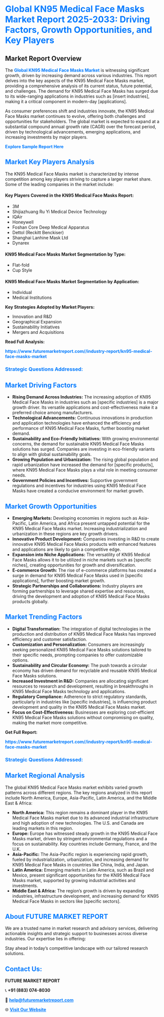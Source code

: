 <h1 style="color: #007BFF;">Global KN95 Medical Face Masks Market Report 2025-2033: Driving Factors, Growth Opportunities, and Key Players</h1>

<section id="overview">
<h2>Market Report Overview</h2>
<p>The <a href="https://www.futuremarketreport.com//industry-report/kn95-medical-face-masks-market" style="color: #007BFF; text-decoration: none;"><strong>Global KN95 Medical Face Masks Market</strong></a> is witnessing significant growth, driven by increasing demand across various industries. This report delves into the key aspects of the KN95 Medical Face Masks market, providing a comprehensive analysis of its current status, future potential, and challenges. The demand for KN95 Medical Face Masks has surged due to its wide-ranging applications in industries such as [insert industries], making it a critical component in modern-day [applications].</p>
<p>As consumer preferences shift and industries innovate, the KN95 Medical Face Masks market continues to evolve, offering both challenges and opportunities for stakeholders. The global market is expected to expand at a substantial compound annual growth rate (CAGR) over the forecast period, driven by technological advancements, emerging applications, and increasing investments by major players.</p>
</section>

<section id="overview">
<p><a href="https://www.futuremarketreport.com//request-sample/reportId=78388" style="color: #007BFF; text-decoration: none;"><strong>Explore Sample Report Here</strong></a></p>
</section>

<section id="key-players">
<h2 style="color: #007BFF;">Market Key Players Analysis</h2>
<p>The KN95 Medical Face Masks market is characterized by intense competition among key players striving to capture a larger market share. Some of the leading companies in the market include:</p>
<h4>Key Players Covered in the KN95 Medical Face Masks Report:</h4>
<ul><li>3M</li><li>Shijiazhuang Ru Yi Medical Device Technology</li><li>IQAir</li><li>Honeywell</li><li>Foshan Core Deep Medical Apparatus</li><li>Dettol (Reckitt Benckiser)</li><li>Shanghai Lanhine Mask Ltd</li><li>Dynarex</li></ul>
<h4>KN95 Medical Face Masks Market Segmentation by Type:</h4>
<ul><li>Flat-fold</li><li>Cup Style</li></ul>

<h4>KN95 Medical Face Masks Market Segmentation by Application:</h4>
<ul><li>Individual</li><li>Medical Institutions</li></ul>
<p><strong>Key Strategies Adopted by Market Players:</strong></p>
<ul>
<li>Innovation and R&D</li>
<li>Geographical Expansion</li>
<li>Sustainability Initiatives</li>
<li>Mergers and Acquisitions</li>
</ul>
</section>

<section>
<p><strong>Read Full Analysis: </strong></p><a href="https://www.futuremarketreport.com//industry-report/kn95-medical-face-masks-market" style="color: #007BFF; text-decoration: none;"><strong>https://www.futuremarketreport.com//industry-report/kn95-medical-face-masks-market</strong></a>
<h3 style="color: #007BFF;">Strategic Questions Addressed:</h3>
</section>

<section id="driving-factors">
<h2 style="color: #007BFF;">Market Driving Factors</h2>
<ul>
<li><strong>Rising Demand Across Industries:</strong> The increasing adoption of KN95 Medical Face Masks in industries such as [specific industries] is a major growth driver. Its versatile applications and cost-effectiveness make it a preferred choice among manufacturers.</li>
<li><strong>Technological Advancements:</strong> Continuous innovations in production and application technologies have enhanced the efficiency and performance of KN95 Medical Face Masks, further boosting market demand.</li>
<li><strong>Sustainability and Eco-Friendly Initiatives:</strong> With growing environmental concerns, the demand for sustainable KN95 Medical Face Masks solutions has surged. Companies are investing in eco-friendly variants to align with global sustainability goals.</li>
<li><strong>Growing Population and Urbanization:</strong> The rising global population and rapid urbanization have increased the demand for [specific products], where KN95 Medical Face Masks plays a vital role in meeting consumer needs.</li>
<li><strong>Government Policies and Incentives:</strong> Supportive government regulations and incentives for industries using KN95 Medical Face Masks have created a conducive environment for market growth.</li>
</ul>
</section>

<section id="growth-opportunities">
<h2 style="color: #007BFF;">Market Growth Opportunities</h2>
<ul>
<li><strong>Emerging Markets:</strong> Developing economies in regions such as Asia-Pacific, Latin America, and Africa present untapped potential for the KN95 Medical Face Masks market. Increasing industrialization and urbanization in these regions are key growth drivers.</li>
<li><strong>Innovative Product Development:</strong> Companies investing in R&D to create innovative KN95 Medical Face Masks products with enhanced features and applications are likely to gain a competitive edge.</li>
<li><strong>Expansion into Niche Applications:</strong> The versatility of KN95 Medical Face Masks allows it to be utilized in niche markets such as [specific niches], creating opportunities for growth and diversification.</li>
<li><strong>E-commerce Growth:</strong> The rise of e-commerce platforms has created a surge in demand for KN95 Medical Face Masks used in [specific applications], further boosting market growth.</li>
<li><strong>Strategic Partnerships and Collaborations:</strong> Industry players are forming partnerships to leverage shared expertise and resources, driving the development and adoption of KN95 Medical Face Masks products globally.</li>
</ul>
</section>

<section id="trending-factors">
<h2 style="color: #007BFF;">Market Trending Factors</h2>
<ul>
<li><strong>Digital Transformation:</strong> The integration of digital technologies in the production and distribution of KN95 Medical Face Masks has improved efficiency and customer satisfaction.</li>
<li><strong>Customization and Personalization:</strong> Consumers are increasingly seeking personalized KN95 Medical Face Masks solutions tailored to their specific needs, prompting companies to offer customizable options.</li>
<li><strong>Sustainability and Circular Economy:</strong> The push towards a circular economy has driven demand for recyclable and reusable KN95 Medical Face Masks solutions.</li>
<li><strong>Increased Investment in R&D:</strong> Companies are allocating significant resources to research and development, resulting in breakthroughs in KN95 Medical Face Masks technology and applications.</li>
<li><strong>Regulatory Compliance:</strong> Adherence to strict regulatory standards, particularly in industries like [specific industries], is influencing product development and quality in the KN95 Medical Face Masks market.</li>
<li><strong>Focus on Cost-Effectiveness:</strong> Businesses are exploring cost-efficient KN95 Medical Face Masks solutions without compromising on quality, making the market more competitive.</li>
</ul>
</section>

<section>
<p><strong>Get Full Report: </strong></p><a href="https://www.futuremarketreport.com//industry-report/kn95-medical-face-masks-market" style="color: #007BFF; text-decoration: none;"><strong>https://www.futuremarketreport.com//industry-report/kn95-medical-face-masks-market</strong></a>
<h3 style="color: #007BFF;">Strategic Questions Addressed:</h3>
</section>


<section id="regional-analysis">
<h2 style="color: #007BFF;">Market Regional Analysis</h2>
<p>The global KN95 Medical Face Masks market exhibits varied growth patterns across different regions. The key regions analyzed in this report include North America, Europe, Asia-Pacific, Latin America, and the Middle East & Africa:</p>
<ul>
<li><strong>North America:</strong> This region remains a dominant player in the KN95 Medical Face Masks market due to its advanced industrial infrastructure and high adoption of new technologies. The U.S. and Canada are leading markets in this region.</li>
<li><strong>Europe:</strong> Europe has witnessed steady growth in the KN95 Medical Face Masks market, driven by stringent environmental regulations and a focus on sustainability. Key countries include Germany, France, and the U.K.</li>
<li><strong>Asia-Pacific:</strong> The Asia-Pacific region is experiencing rapid growth, fueled by industrialization, urbanization, and increasing demand for KN95 Medical Face Masks in countries like China, India, and Japan.</li>
<li><strong>Latin America:</strong> Emerging markets in Latin America, such as Brazil and Mexico, present significant opportunities for the KN95 Medical Face Masks market, supported by growing industrial activities and investments.</li>
<li><strong>Middle East & Africa:</strong> The region’s growth is driven by expanding industries, infrastructure development, and increasing demand for KN95 Medical Face Masks in sectors like [specific sectors].</li>
</ul>
</section>

<footer>
<h2 style="color: #007BFF;">About FUTURE MARKET REPORT</h2>
<p>We are a trusted name in market research and advisory services, delivering actionable insights and strategic support to businesses across diverse industries. Our expertise lies in offering:</p>

<p>Stay ahead in today’s competitive landscape with our tailored research solutions.</p>

<h2 style="color: #007BFF;">Contact Us:</h2>
<p><strong>FUTURE MARKET REPORT</strong></p>
<p>📞 <strong>+91 (883) 074-8030</strong></p>
<p>📧 <strong><a href="mailto:help@futuremarketreport.com" style="color: #007BFF;">help@futuremarketreport.com</a></strong></p>
<p>🌐 <strong><a href="https://www.futuremarketreport.com/" style="color: #007BFF;">Visit Our Website</a></strong></p>
</footer>